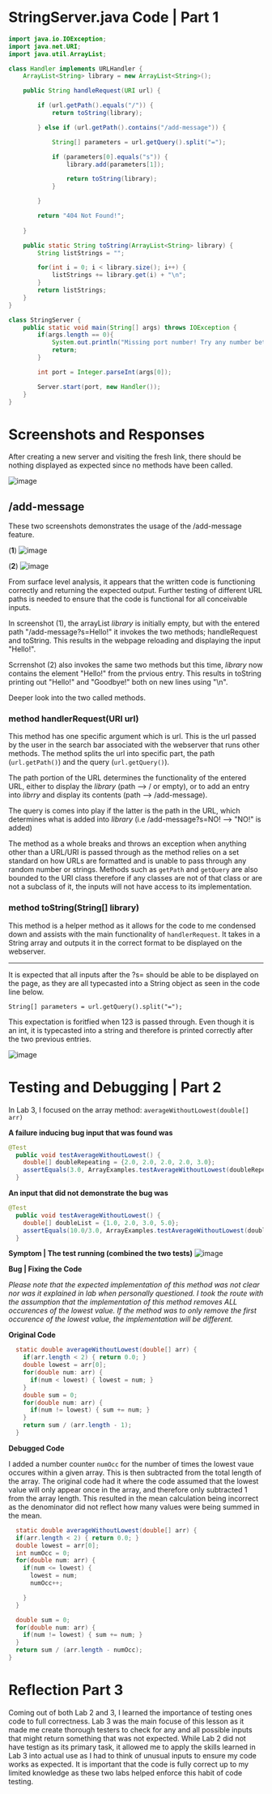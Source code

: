 # StringServer.java Code | Part 1 #
``` java
import java.io.IOException;
import java.net.URI;
import java.util.ArrayList;

class Handler implements URLHandler {
    ArrayList<String> library = new ArrayList<String>();

    public String handleRequest(URI url) {

        if (url.getPath().equals("/")) {
            return toString(library);

        } else if (url.getPath().contains("/add-message")) {

            String[] parameters = url.getQuery().split("=");

            if (parameters[0].equals("s")) {
                library.add(parameters[1]);

                return toString(library);
            }

        }

        return "404 Not Found!";
            
    }

    public static String toString(ArrayList<String> library) {
        String listStrings = "";

        for(int i = 0; i < library.size(); i++) {
            listStrings += library.get(i) + "\n";
        }
        return listStrings;
    }
}

class StringServer {
    public static void main(String[] args) throws IOException {
        if(args.length == 0){
            System.out.println("Missing port number! Try any number between 1024 to 49151");
            return;
        }

        int port = Integer.parseInt(args[0]);

        Server.start(port, new Handler());
    }
}
```

# Screenshots and Responses #

After creating a new server and visiting the fresh link, there should be nothing displayed as expected since no methods have been called.

![image](https://user-images.githubusercontent.com/122570961/215349061-ea25266c-9c97-490b-adc6-ae154fad8c62.png)

## /add-message

These two screenshots demonstrates the usage of the /add-message feature.

(**1**)
![image](https://user-images.githubusercontent.com/122570961/215349084-fd294cff-caf6-454f-808a-fcb070bfdde5.png)

(**2**)
![image](https://user-images.githubusercontent.com/122570961/215349115-8e8c6590-1259-4523-9e66-0047738ddb4d.png)

From surface level analysis, it appears that the written code is functioning correctly and returning the expected output. Further testing of different URL paths is needed to ensure that the code is functional for all conceivable inputs.

In screenshot (1), the arrayList *library* is initially empty, but with the entered path "/add-message?s=Hello!" it invokes the two methods; handleRequest and toString. This results in the webpage reloading and displaying the input "Hello!".

Scrrenshot (2) also invokes the same two methods but this time, *library* now contains the element "Hello!" from the prvious entry. This results in toString printing out "Hello!" and "Goodbye!" both on new lines using "\n".



Deeper look into the two called methods.
### method handlerRequest(URI url) ###
This method has one specific argument which is url. This is the url passed by the user in the search bar associated with the webserver that runs other methods. The method splits the url into specific part, the path (`url.getPath()`) and the query (`url.getQuery()`).

The path portion of the URL determines the functionality of the entered URL, either to display the *library* (path --> / or empty), or to add an entry into *librry* and display its contents (path --> /add-message).

The query is comes into play if the latter is the path in the URL, which determines what is added into *library* (i.e /add-message?s=NO! --> "NO!" is added)

The method as a whole breaks and throws an exception when anything other than a URL/URI is passed through as the method relies on a set standard on how URLs are formatted and is unable to pass through any random number or strings. Methods such as `getPath` and `getQuery` are also bounded to the URI class therefore if any classes are not of that class or are not a subclass of it, the inputs will not have access to its implementation.

### method toString(String[] library) ###

This method is a helper method as it allows for the code to me condensed down and assists with the main functionality of `handlerRequest`. It takes in a String array and outputs it in the correct format to be displayed on the webserver. 

---

It is expected that all inputs after the ?s= should be able to be displayed on the page, as they are all typecasted into a String object as seen in the code line below. 

` String[] parameters = url.getQuery().split("="); `

This expectation is foritfied when 123 is passed through. Even though it is an int, it is typecasted into a string and therefore is printed correctly after the two previous entries.

![image](https://user-images.githubusercontent.com/122570961/215349824-77e070a7-a64f-4903-93a3-683e6b6bced3.png)

# Testing and Debugging | Part 2 #

In Lab 3, I focused on the array method: `averageWithoutLowest(double[] arr)`

**A failure inducing bug input that was found was**
```java
@Test
  public void testAverageWithoutLowest() {
    double[] doubleRepeating = {2.0, 2.0, 2.0, 2.0, 3.0};
    assertEquals(3.0, ArrayExamples.testAverageWithoutLowest(doubleRepeating), 0);
  } 
```

**An input that did not demonstrate the bug was**
```java
@Test
  public void testAverageWithoutLowest() {
    double[] doubleList = {1.0, 2.0, 3.0, 5.0};
    assertEquals(10.0/3.0, ArrayExamples.testAverageWithoutLowest(doubleList), 0);
  } 
```

**Symptom | The test running (combined the two tests)**
![image](https://user-images.githubusercontent.com/122570961/215352375-a7f4d3e2-3567-442a-ac36-854cc2a980da.png)

**Bug | Fixing the Code**

*Please note that the expected implementation of this method was not clear nor was it explained in lab when personally questioned. I took the route with the assumption that the implementation of this method removes ALL occurences of the lowest value. If the method was to only remove the first occurence of the lowest value, the implementation will be different.*

**Original Code**
``` java
  static double averageWithoutLowest(double[] arr) {
    if(arr.length < 2) { return 0.0; }
    double lowest = arr[0];
    for(double num: arr) {
      if(num < lowest) { lowest = num; }
    }
    double sum = 0;
    for(double num: arr) {
      if(num != lowest) { sum += num; }
    }
    return sum / (arr.length - 1);
  }
  ```
  
**Debugged Code**
  
I added a number counter `numOcc` for the number of times the lowest vaue occures within a given array. This is then subtracted from the total length of the array. The original code had it where the code assumed that the lowest value will only appear once in the array, and therefore only subtracted 1 from the array length. This resulted in the mean calculation being incorrect as the denominator did not reflect how many values were being summed in the mean.
  ```java
    static double averageWithoutLowest(double[] arr) {
    if(arr.length < 2) { return 0.0; }
    double lowest = arr[0];
    int numOcc = 0;
    for(double num: arr) {
      if(num <= lowest) { 
        lowest = num; 
        numOcc++;

      }
    }

    double sum = 0;
    for(double num: arr) {
      if(num != lowest) { sum += num; }
    }
    return sum / (arr.length - numOcc);
  }
  ```
  
# Reflection Part 3 #
  
Coming out of both Lab 2 and 3, I learned the importance of testing ones code to full correctness. Lab 3 was the main focuse of this lesson as it made me create thorough testers to check for any and all possible inputs that might return something that was not expected. While Lab 2 did not have testign as its primary task, it allowed me to apply the skills learned in Lab 3 into actual use as I had to think of unusual inputs to ensure my code works as expected. It is important that the code is fully correct up to my limited knowledge as these two labs helped enforce this habit of code testing.
